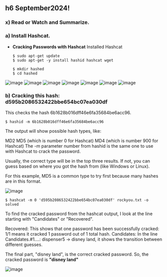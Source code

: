 ## h6 September2024!

### x) Read or Watch and Summarize.



### a) Install Hashcat. 
- **Cracking Passwords with Hashcat**
  Installed Hashcat
  ```
  $ sudo apt-get update
  $ sudo apt-get -y install hashid hashcat wget
  ```
  ```
  $ mkdir hashed
  $ cd hashed
  ```
![image](https://github.com/user-attachments/assets/ef303a85-2e8b-4554-878e-62ff66a35990)
![image](https://github.com/user-attachments/assets/78202474-59fb-4a57-ab6c-72ce3ee63131)
![image](https://github.com/user-attachments/assets/992fdd27-422a-4d35-9bb5-31b1ef73d904)
![image](https://github.com/user-attachments/assets/b2d8688c-48ef-4a15-bd68-58346ea36b0f)
![image](https://github.com/user-attachments/assets/129fcdb8-6f4e-4760-b5c3-4e4aa6b33c72)
![image](https://github.com/user-attachments/assets/ad13b838-345e-432c-b3f1-c61c55da3884)
![image](https://github.com/user-attachments/assets/d1af6b9b-a59f-4a8e-bc4f-454d4a5e4f13)

### b)  Cracking this hash: d595b2086532422bbe654bc07ea030df

This checks the hash 6b1628b016dff46e6fa35684be6acc96.
```
$ hashid -m 6b1628b016dff46e6fa35684be6acc96
```

The output will show possible hash types, like:

MD2
MD5 (which is number 0 for Hashcat)
MD4 (which is number 900 for Hashcat)
The -m parameter number from hashid is the same one to use with Hashcat to crack the password.

Usually, the correct type will be in the top three results. If not, you can guess based on where you got the hash from (like Windows or Linux).

For this example, MD5 is a common type to try first because many hashes are in this format.

![image](https://github.com/user-attachments/assets/70616cd3-db86-44cb-9837-3a707ac33fd5)

  ```
  $ hashcat -m 0 'd595b2086532422bbe654bc07ea030df' rockyou.txt -o solved
  ```
To find the cracked password from the hashcat output, I look at the line starting with "Candidates" or "Recovered".

Recovered: This shows that one password has been successfully cracked:
1/1 means it cracked 1 password out of 1 total hash.
Candidates:
In the line Candidates.#1....: dispenser5 -> disney land, it shows the transition between different guesses.

The final part, "disney land", is the correct cracked password.
So, the cracked password is **"disney land"**

![image](https://github.com/user-attachments/assets/d3643d3b-c83c-4cfb-93eb-85d0ec550ff2)

